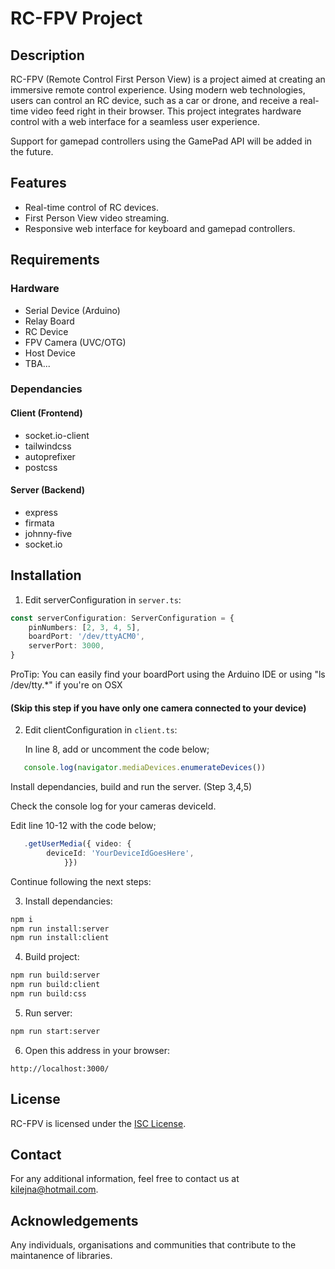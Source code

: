 # RC-FPV Project

## Description

RC-FPV (Remote Control First Person View) is a project aimed at creating an immersive remote control experience. Using modern web technologies, users can control an RC device, such as a car or drone, and receive a real-time video feed right in their browser. This project integrates hardware control with a web interface for a seamless user experience.

Support for gamepad controllers using the GamePad API will be added in the future.

## Features

- Real-time control of RC devices.
- First Person View video streaming.
- Responsive web interface for keyboard and gamepad controllers.

## Requirements

### Hardware

- Serial Device (Arduino)
- Relay Board
- RC Device
- FPV Camera (UVC/OTG)
- Host Device
- TBA...

### Dependancies

#### Client (Frontend)

- socket.io-client
- tailwindcss
- autoprefixer
- postcss

#### Server (Backend)

- express
- firmata
- johnny-five
- socket.io

## Installation

1. Edit serverConfiguration in `server.ts`:

```ts
const serverConfiguration: ServerConfiguration = {
	pinNumbers: [2, 3, 4, 5],
	boardPort: '/dev/ttyACM0',
	serverPort: 3000,
}
```

ProTip: You can easily find your boardPort using the Arduino IDE or using "ls /dev/tty.*" if you're on OSX

   #### (Skip this step if you have only one camera connected to your device)
2. Edit clientConfiguration in `client.ts`:

   
   In line 8, add or uncomment the code below;
   
```ts
   console.log(navigator.mediaDevices.enumerateDevices())
```
   Install dependancies, build and run the server. (Step 3,4,5)
   
   Check the console log for your cameras deviceId.
   
   Edit line 10-12 with the code below;

```ts
   .getUserMedia({ video: {
		deviceId: 'YourDeviceIdGoesHere',
			}})
```

Continue following the next steps:


3. Install dependancies:

```bash
npm i
npm run install:server
npm run install:client
```

4. Build project:

```bash
npm run build:server
npm run build:client
npm run build:css
```

5. Run server:

```bash
npm run start:server
```

6. Open this address in your browser:

```
http://localhost:3000/
````

## License

RC-FPV is licensed under the [ISC License](LICENSE).

## Contact

For any additional information, feel free to contact us at [kilejna@hotmail.com](mailto:kilejna@hotmail.com).

## Acknowledgements

Any individuals, organisations and communities that contribute to the maintanence of libraries.
